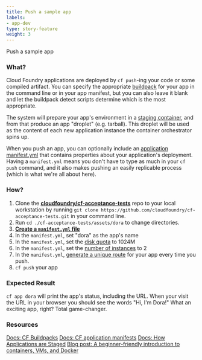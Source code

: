 ```yaml
---
title: Push a sample app
labels:
- app-dev
type: story-feature
weight: 3
---
```


Push a sample app
### What?
Cloud Foundry applications are deployed by `cf push`-ing your code or some compiled artifact. You can specify the appropriate [buildpack](https://docs.cloudfoundry.org/buildpacks/) for your app in the command line or in your app manifest, but you can also leave it blank and let the buildpack detect scripts determine which is the most appropriate.

The system will prepare your app's environment in a [staging container](https://docs.cloudfoundry.org/concepts/how-applications-are-staged.html), and from that produce an app "droplet" (e.g. tarball). This droplet will be used as the content of each new application instance the container orchestrator spins up.

When you push an app, you can optionally include an [application manifest.yml](https://docs.cloudfoundry.org/devguide/deploy-apps/manifest.html) that contains properties about your application's deployment. Having a `manifest.yml` means you don't have to type as much in your `cf push` command, and it also makes pushing an easily replicable process (which is what we're all about here).

### How?
1. Clone the **[cloudfoundry/cf-acceptance-tests](https://github.com/cloudfoundry/cf-acceptance-tests)** repo to your local workstation by running `git clone https://github.com/cloudfoundry/cf-acceptance-tests.git` in your command line.
1. Run `cd ./cf-acceptance-tests/assets/dora` to change directories.
1. **[Create a `manifest.yml` file](https://docs.cloudfoundry.org/devguide/deploy-apps/manifest.html#minimal-manifest)**
1. In the `manifest.yml`, set "dora" as the app's name
1. In the `manifest.yml`, set the [disk quota](https://docs.cloudfoundry.org/devguide/deploy-apps/manifest.html#disk-quota) to 1024M
1. In the `manifest.yml`, set the [number of instances](https://docs.cloudfoundry.org/devguide/deploy-apps/manifest.html#instances) to 2
1. In the `manifest.yml`, [generate a unique route](https://docs.cloudfoundry.org/devguide/deploy-apps/manifest.html#random-route) for your app every time you push.
1. `cf push` your app

### Expected Result
`cf app dora` will print the app's status, including the URL. When your visit the URL in your browser you should see the words "Hi, I'm Dora!" What an exciting app, right? Total game-changer.

### Resources
[Docs: CF Buildpacks](https://docs.cloudfoundry.org/buildpacks/)
[Docs: CF application manifests](https://docs.cloudfoundry.org/devguide/deploy-apps/manifest.html)
[Docs: How Applications are Staged](https://docs.cloudfoundry.org/concepts/how-applications-are-staged.html)
[Blog post: A beginner-friendly introduction to containers, VMs, and Docker](https://medium.freecodecamp.com/a-beginner-friendly-introduction-to-containers-vms-and-docker-79a9e3e119b)